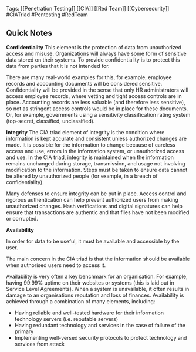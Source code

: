 Tags: [[Penetration Testing]] [[CIA]] [[Red Team]] [[Cybersecurity]] #CIATriad #Pentesting #RedTeam

## Quick Notes

**Confidentiality**
This element is the protection of data from unauthorized access and misuse. Organizations will always have some form of sensitive data stored on their systems. To provide confidentiality is to protect this data from parties that it is not intended for.


There are many real-world examples for this, for example, employee records and accounting documents will be considered sensitive. Confidentiality will be provided in the sense that only HR administrators will access employee records, where vetting and tight access controls are in place. Accounting records are less valuable (and therefore less sensitive), so not as stringent access controls would be in place for these documents. Or, for example, governments using a sensitivity classification rating system (top-secret, classified, unclassified).

**Integrity**
The CIA triad element of integrity is the condition where information is kept accurate and consistent unless authorized changes are made. It is possible for the information to change because of careless access and use, errors in the information system, or unauthorized access and use. In the CIA triad, integrity is maintained when the information remains unchanged during storage, transmission, and usage not involving modification to the information. Steps must be taken to ensure data cannot be altered by unauthorized people (for example, in a breach of confidentiality).

  

Many defenses to ensure integrity can be put in place. Access control and rigorous authentication can help prevent authorized users from making unauthorized changes. Hash verifications and digital signatures can help ensure that transactions are authentic and that files have not been modified or corrupted.

**Availability**

In order for data to be useful, it must be available and accessible by the user.

  

The main concern in the CIA triad is that the information should be available when authorised users need to access it.

  

Availability is very often a key benchmark for an organisation. For example, having 99.99% uptime on their websites or systems (this is laid out in Service Level Agreements). When a system is unavailable, it often results in damage to an organisations reputation and loss of finances. Availability is achieved through a combination of many elements, including:

- Having reliable and well-tested hardware for their information technology servers (i.e. reputable servers)
- Having redundant technology and services in the case of failure of the primary
- Implementing well-versed security protocols to protect technology and services from attack